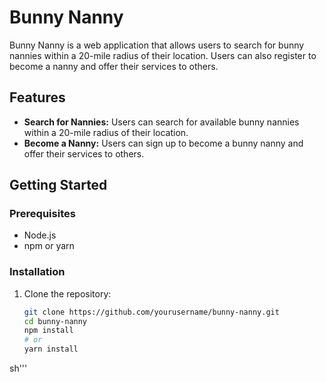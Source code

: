 # Bunny Nanny

Bunny Nanny is a web application that allows users to search for bunny nannies within a 20-mile radius of their location. Users can also register to become a nanny and offer their services to others.

## Features

- **Search for Nannies:** Users can search for available bunny nannies within a 20-mile radius of their location.
- **Become a Nanny:** Users can sign up to become a bunny nanny and offer their services to others.

## Getting Started

### Prerequisites

- Node.js
- npm or yarn

### Installation

1. Clone the repository:
   ```sh
   git clone https://github.com/yourusername/bunny-nanny.git
   cd bunny-nanny
   npm install
   # or
   yarn install
  sh'''

  
